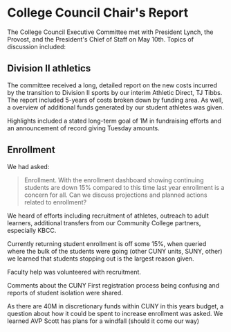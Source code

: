 # College Council Chair's Report

The College Council Executive Committee met with President Lynch, the Provost, and the President's Chief of Staff on May 10th. Topics of discussion included:


## Division II athletics

The committee received a long, detailed report on the new costs incurred by the transition to Division II sports by our interim Athletic Direct, TJ Tibbs. The report included 5-years of costs broken down by funding area. As well, a overview of additional funds generated by our student athletes was given.

Highlights included a stated long-term goal of 1M in fundraising efforts and an announcement of record giving Tuesday amounts.

## Enrollment

We had asked:

>  Enrollment. With the enrollment dashboard showing continuing students are down 15% compared to this time last year enrollment is a concern for all. Can we discuss projections and planned actions related to enrollment?


We heard of efforts including recruitment of athletes, outreach to adult learners, additional transfers from our Community College partners, especially KBCC.

Currently returning student enrollment is off some 15%, when queried where the bulk of the students were going (other CUNY units, SUNY, other) we learned that students stopping out is the largest reason given.

Faculty help was volunteered with recruitment.

Comments about the CUNY First registration process being confusing and reports of student isolation were shared.

As there are 40M in discretionary funds within CUNY in this years budget, a question about how it could be spent to increase enrollment was asked. We learned AVP Scott has plans for a windfall (should it come our way)

